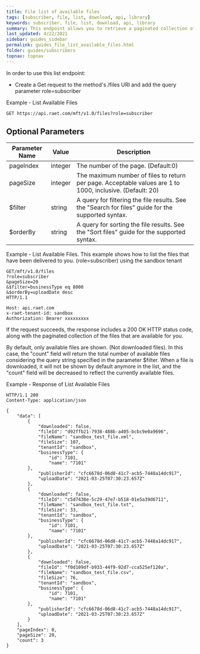 ```yaml
---
title: File list of available files
tags: [subscriber, file, list, download, api, library]
keywords: subscriber, file, list, download, api, library
summary: This endpoint allows you to retrieve a paginated collection of the files that have been delivered to you.
last_updated: 4/22/2021
sidebar: guides_sidebar
permalink: guides_file_list_available_files.html
folder: guides/subscribers
topnav: topnav
---
```


In order to use this list endpoint: 

- Create a Get request to the method's /files URI and add the query parameter role=subscriber

Example - List Available Files

```text
GET https://api.raet.com/mft/v1.0/files?role=subscriber
```

## Optional Parameters

| Parameter Name | Value   | Description                                                                                               |
| -------------- | ------- | --------------------------------------------------------------------------------------------------------- |
| pageIndex      | integer | The number of the page. (Default:0)                                                                       |
| pageSize       | integer | The maximum number of files to return per page. Acceptable values are 1 to 1000, inclusive. (Default: 20) |
| $filter        | string  | A query for filtering the file results. See the "Search for files" guide for the supported syntax.        |
| $orderBy       | string  | A query for sorting the file results. See the "Sort files" guide for the supported syntax.                |

Example - List Available Files. This example shows how to list the files that have been delivered to you. (role=subscriber) using the sandbox tenant

```text
GET/mft/v1.0/files
?role=subscriber
&pageSize=20
&$filter=businessType eq 8000
&$orderBy=uploadDate desc
HTTP/1.1

Host: api.raet.com
x-raet-tenant-id: sandbox
Authorization: Bearer xxxxxxxxx
```

If the request succeeds, the response includes a 200 OK HTTP status code, along with the paginated collection of the files that are available for you.

By default, only available files are shown. (Not downloaded files). In this case, the "count" field will return the total number of available files considering the query string specified in the parameter $filter. When a file is downloaded, it will not be shown by default anymore in the list, and the "count" field will be decreased to reflect the currently available files.

Example - Response of List Available Files

```text
HTTP/1.1 200
Content-Type: application/json

{
    "data": [
        {
            "downloaded": false,
            "fileId": "d92ffb21-7938-488b-a405-bcbc9e0a9696",
            "fileName": "sandbox_test_file.xml",
            "fileSize": 107,
            "tenantId": "sandbox",
            "businessType": {
                "id": 7101,
                "name": "7101"
        },
            "publisherId": "cfc6678d-06d8-41c7-acb5-7448a14dc917",
            "uploadDate": "2021-03-25T07:30:23.657Z"
        },
        {
            "downloaded": false,
            "fileId": "c5d7438e-5c29-47e7-b518-01e5a39d6711",
            "fileName": "sandbox_test_file.txt",
            "fileSize": 33,
            "tenantId": "sandbox",
            "businessType": {
                "id": 7101,
                "name": "7101"
        },
            "publisherId": "cfc6678d-06d8-41c7-acb5-7448a14dc917",
            "uploadDate": "2021-03-25T07:30:23.657Z"
        },
        {
            "downloaded": false,
            "fileId": "f0d109df-b933-44f9-92d7-cca525ef120a",
            "fileName": "sandbox_test_file.csv",
            "fileSize": 76,
            "tenantId": "sandbox",
            "businessType": {
                "id": 7101,
                "name": "7101"
        },
            "publisherId": "cfc6678d-06d8-41c7-acb5-7448a14dc917",
            "uploadDate": "2021-03-25T07:30:23.657Z"
        }
    ],
    "pageIndex": 0,
    "pageSize": 20,
    "count": 3
}
```
